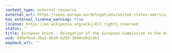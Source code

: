 ```yaml
---
content_type: external-resource
external_url: https://eeas.europa.eu/delegations/united-states-america_en
has_external_license_warning: true
license: https://en.wikipedia.org/wiki/All_rights_reserved
status: ''
title: European Union - Delegation of the European Commission to the United States
uid: 9d8efba4-3ba2-4b19-b269-3604cbb2cdb1
wayback_url: ''
---
```

